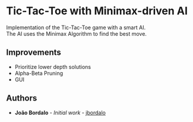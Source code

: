 # Tic-Tac-Toe with Minimax-driven AI
Implementation of the Tic-Tac-Toe game with a smart AI.</br>
The AI uses the Minimax Algorithm to find the best move.

## Improvements
* Prioritize lower depth solutions
* Alpha-Beta Pruning
* GUI

## Authors

* **João Bordalo** - *Initial work* - [jbordalo](https://github.com/jbordalo)

